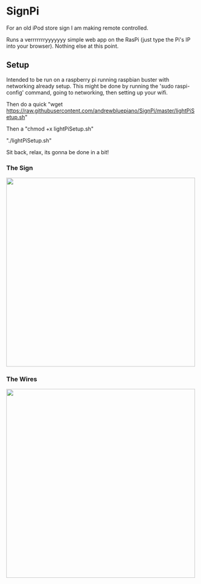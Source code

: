 # SignPi
For an old iPod store sign I am making remote controlled. 

Runs a verrrrrrryyyyyyy simple web app on the RasPi (just type the Pi's IP into your browser). Nothing else at this point.

## Setup
Intended to be run on a raspberry pi running raspbian buster with networking already setup. This might be done by running the 'sudo raspi-config' command, going to networking, then setting up your wifi. 

Then do a quick "wget https://raw.githubusercontent.com/andrewbluepiano/SignPi/master/lightPiSetup.sh"

Then a "chmod +x lightPiSetup.sh"

"./lightPiSetup.sh"

Sit back, relax, its gonna be done in a bit!


### The Sign
<img src="https://i.imgur.com/yJKfxQL.jpg" width="500" /> 

### The Wires
<img src="https://i.imgur.com/76YU2V7.jpg" width="500" />

